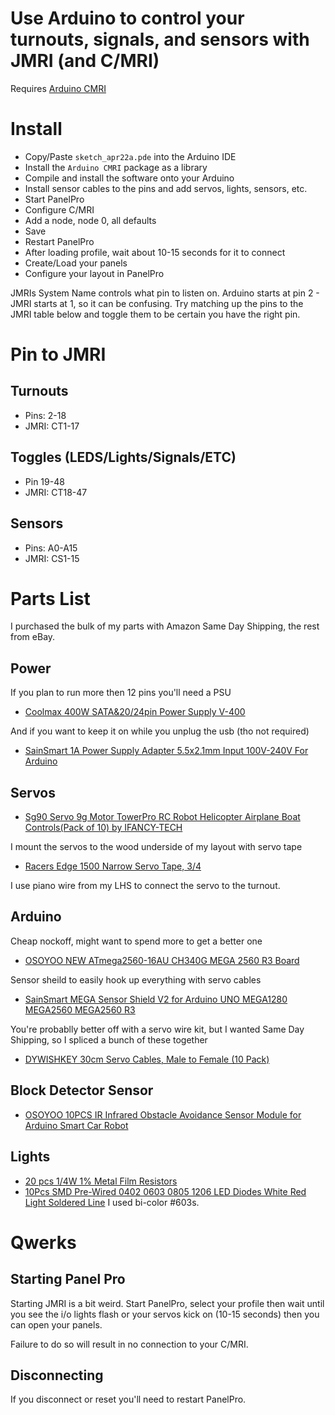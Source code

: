 # Use Arduino to control your turnouts, signals, and sensors with JMRI (and C/MRI)

Requires [Arduino CMRI](https://github.com/madleech/ArduinoCMRI)

# Install
* Copy/Paste `sketch_apr22a.pde` into the  Arduino IDE
* Install the `Arduino CMRI` package as a library
* Compile and install the software onto your Arduino
* Install sensor cables to the pins and add servos, lights, sensors, etc.
* Start PanelPro
* Configure C/MRI
* Add a node, node 0, all defaults
* Save
* Restart PanelPro
* After loading profile, wait about 10-15 seconds for it to connect
* Create/Load your panels
* Configure your layout in PanelPro

JMRIs System Name controls what pin to listen on. Arduino starts at pin 2 - JMRI starts at 1, so it can be confusing. Try matching up the pins to the JMRI table below and toggle them to be certain you have the right pin.

# Pin to JMRI
## Turnouts
* Pins: 2-18
* JMRI: CT1-17

## Toggles (LEDS/Lights/Signals/ETC)
* Pin 19-48
* JMRI: CT18-47

## Sensors
* Pins: A0-A15
* JMRI: CS1-15



# Parts List
I purchased the bulk of my parts with Amazon Same Day Shipping, the rest from eBay.

## Power
If you plan to run more then 12 pins you'll need a PSU
* [Coolmax 400W SATA&20/24pin Power Supply V-400](https://www.amazon.com/gp/product/B000BKBVT8/ref=as_li_tl?ie=UTF8&camp=1789&creative=9325&creativeASIN=B000BKBVT8&linkCode=as2&tag=nscaleard-20&linkId=cf775b619f49f44135df18b3dd96b744)

And if you want to keep it on while you unplug the usb (tho not required)
* [SainSmart 1A Power Supply Adapter 5.5x2.1mm Input 100V-240V For Arduino](https://www.amazon.com/gp/product/B00WW26JZE/ref=as_li_tl?ie=UTF8&camp=1789&creative=9325&creativeASIN=B00WW26JZE&linkCode=as2&tag=nscaleard-20&linkId=64cd31efc78159777c7b8c6de464a1ac)

## Servos
* [Sg90 Servo 9g Motor TowerPro RC Robot Helicopter Airplane Boat Controls(Pack of 10) by IFANCY-TECH](https://www.amazon.com/gp/product/B01G95KPZ4/ref=as_li_tl?ie=UTF8&camp=1789&creative=9325&creativeASIN=B01G95KPZ4&linkCode=as2&tag=nscaleard-20&linkId=e70a3b7667552c12bddbadeb456a4fd2)

I mount the servos to the wood underside of my layout with servo tape
* [Racers Edge 1500 Narrow Servo Tape, 3/4](https://www.amazon.com/gp/product/B002PEB28I/ref=as_li_tl?ie=UTF8&camp=1789&creative=9325&creativeASIN=B002PEB28I&linkCode=as2&tag=nscaleard-20&linkId=312075f6034e052c5479f788bfd6f3c0)

I use piano wire from my LHS to connect the servo to the turnout.

## Arduino
Cheap nockoff, might want to spend more to get a better one
* [OSOYOO NEW ATmega2560-16AU CH340G MEGA 2560 R3 Board](https://www.amazon.com/gp/product/B00SFICZUM/ref=as_li_tl?ie=UTF8&camp=1789&creative=9325&creativeASIN=B00SFICZUM&linkCode=as2&tag=nscaleard-20&linkId=d2d0c427256ada272705ef8b78446abe)

Sensor sheild to easily hook up everything with servo cables
* [SainSmart MEGA Sensor Shield V2 for Arduino UNO MEGA1280 MEGA2560 MEGA2560 R3](https://www.amazon.com/gp/product/B007PABRNM/ref=as_li_tl?ie=UTF8&camp=1789&creative=9325&creativeASIN=B007PABRNM&linkCode=as2&tag=nscaleard-20&linkId=c6845803b299adb35251f95c3c73c753)

You're probablly better off with a servo wire kit, but I wanted Same Day Shipping, so I spliced a bunch of these together
* [DYWISHKEY 30cm Servo Cables, Male to Female (10 Pack)](https://www.amazon.com/gp/product/B01MXHLF3O/ref=as_li_tl?ie=UTF8&camp=1789&creative=9325&creativeASIN=B01MXHLF3O&linkCode=as2&tag=nscaleard-20&linkId=3660814bdfbfaf11e7e14043f135142d)

## Block Detector Sensor
 * [OSOYOO 10PCS IR Infrared Obstacle Avoidance Sensor Module for Arduino Smart Car Robot](https://www.amazon.com/gp/product/B01I57HIJ0/ref=as_li_tl?ie=UTF8&camp=1789&creative=9325&creativeASIN=B01I57HIJ0&linkCode=as2&tag=nscaleard-20&linkId=8796d3ca401af69ae40c0b9d52fe3572)

## Lights
* [20 pcs 1/4W 1% Metal Film Resistors](http://www.ebay.com/itm/361963578553?_trksid=p2057872.m2749.l2649&ssPageName=STRK%3AMEBIDX%3AIT)
* [10Pcs SMD Pre-Wired 0402 0603 0805 1206 LED Diodes White Red Light Soldered Line](http://www.ebay.com/itm/122032392862?_trksid=p2057872.m2749.l2649&var=421045039433&ssPageName=STRK%3AMEBIDX%3AIT) I used bi-color #603s.

 
# Qwerks
## Starting Panel Pro
Starting JMRI is a bit weird. Start PanelPro, select your profile then wait until you see the i/o lights flash or your servos kick on (10-15 seconds) then you can open your panels.

Failure to do so will result in no connection to your C/MRI.

## Disconnecting
If you disconnect or reset you'll need to restart PanelPro.
